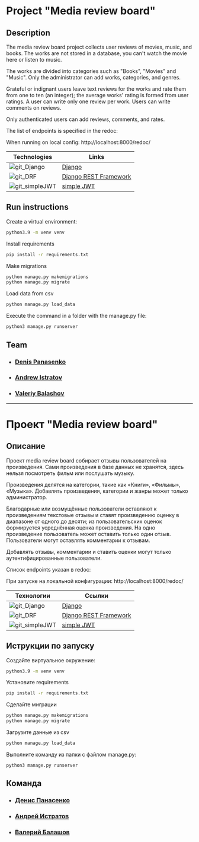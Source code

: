 # Project "Media review board"
## Description
The media review board project collects user reviews of movies, music, and books.
The works are not stored in a database, you can't watch the movie here
or listen to music.


The works are divided into categories such as "Books", "Movies" and "Music".
Only the administrator can add works, categories, and genres.

Grateful or indignant users leave text reviews for the works and rate them from one to ten (an integer); the average works' rating is formed from user ratings.
A user can write only one review per work.
Users can write comments on reviews.

Only authenticated users can add reviews, comments, and rates.

The list of endpoints is specified in the redoc:

When running on local config:
http://localhost:8000/redoc/

| Technologies | Links |
| ---- | ---- |
| ![git_Django](https://github.com/pandenic/Foodgram_project/assets/114985447/87a6dd6e-127f-47e7-bbd4-a6c28fcddf76) | [Django](https://www.djangoproject.com/) |
| ![git_DRF](https://github.com/pandenic/Foodgram_project/assets/114985447/cda2c749-4c32-4857-b38a-ba37e4ec08a5) | [Django REST Framework](https://www.django-rest-framework.org/) |
| ![git_simpleJWT](https://github.com/pandenic/Media_review_board/assets/114985447/01acc50e-04ef-4bc1-b217-ddb5826dcc7e) | [simple JWT](https://github.com/jazzband/djangorestframework-simplejwt) |

## Run instructions

Create a virtual environment:
```bash
python3.9 -m venv venv
```

Install requirements
```bash
pip install -r requirements.txt
```

Make migrations
```bash
python manage.py makemigrations
python manage.py migrate
```

Load data from csv
```bash
python manage.py load_data
```

Execute the command in a folder with the manage.py file:
```
python3 manage.py runserver
```


## Team

- ### [Denis Panasenko](https://github.com/pandenic/)
- ### [Andrew Istratov](https://github.com/AI-Stratov/)
- ### [Valeriy Balashov](https://github.com/elValeron/)

---

# Проект "Media review board"
## Описание
Проект media review board собирает отзывы пользователей на произведения. 
Сами произведения в базе данных не хранятся, здесь нельзя посмотреть фильм 
или послушать музыку.


Произведения делятся на категории, такие как «Книги», «Фильмы», 
«Музыка».
Добавлять произведения, категории и жанры может только администратор.

Благодарные или возмущённые пользователи оставляют к произведениям 
текстовые отзывы и ставят произведению оценку в диапазоне от одного 
до десяти; из пользовательских оценок формируется 
усреднённая оценка произведения. 
На одно произведение пользователь может оставить только один отзыв.
Пользователи могут оставлять комментарии к отзывам.

Добавлять отзывы, комментарии и ставить оценки могут только аутентифицированные пользователи.

Список endpoints указан в redoc: 

При запуске на локальной конфигурации:
http://localhost:8000/redoc/

| Технологии | Ссылки |
| ---- | ---- |
| ![git_Django](https://github.com/pandenic/Foodgram_project/assets/114985447/87a6dd6e-127f-47e7-bbd4-a6c28fcddf76) | [Django](https://www.djangoproject.com/) |
| ![git_DRF](https://github.com/pandenic/Foodgram_project/assets/114985447/cda2c749-4c32-4857-b38a-ba37e4ec08a5) | [Django REST Framework](https://www.django-rest-framework.org/) |
| ![git_simpleJWT](https://github.com/pandenic/Media_review_board/assets/114985447/01acc50e-04ef-4bc1-b217-ddb5826dcc7e) | [simple JWT](https://github.com/jazzband/djangorestframework-simplejwt) |

## Иструкции по запуску

Создайте виртуальное окружение:
```bash
python3.9 -m venv venv
```

Установите requirements
```bash
pip install -r requirements.txt
```

Сделайте миграции
```bash
python manage.py makemigrations
python manage.py migrate
```

Загрузите данные из csv
```bash
python manage.py load_data
```

Выполните команду из папки с файлом manage.py:
```
python3 manage.py runserver
```

## Команда

- ### [Денис Панасенко](https://github.com/pandenic/)
- ### [Андрей Истратов](https://github.com/AI-Stratov/)
- ### [Валерий Балашов](https://github.com/elValeron/)
